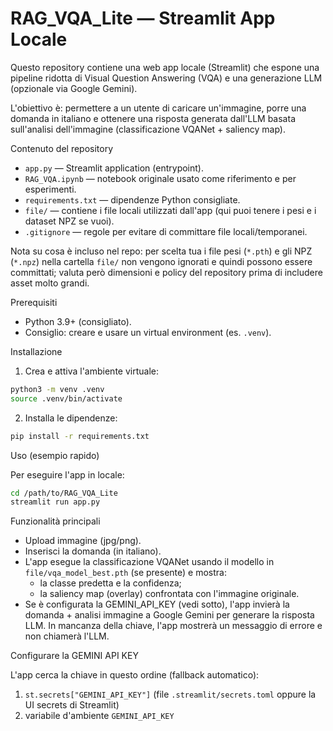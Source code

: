# RAG_VQA_Lite — Streamlit App Locale

Questo repository contiene una web app locale (Streamlit) che espone una pipeline ridotta di Visual Question Answering (VQA) e una generazione LLM (opzionale via Google Gemini).

L'obiettivo è: permettere a un utente di caricare un'immagine, porre una domanda in italiano e ottenere una risposta generata dall'LLM basata sull'analisi dell'immagine (classificazione VQANet + saliency map).

Contenuto del repository

- `app.py` — Streamlit application (entrypoint).
- `RAG_VQA.ipynb` — notebook originale usato come riferimento e per esperimenti.
- `requirements.txt` — dipendenze Python consigliate.
- `file/` — contiene i file locali utilizzati dall'app (qui puoi tenere i pesi e i dataset NPZ se vuoi).
- `.gitignore` — regole per evitare di committare file locali/temporanei.

Nota su cosa è incluso nel repo: per scelta tua i file pesi (`*.pth`) e gli NPZ (`*.npz`) nella cartella `file/` non vengono ignorati e quindi possono essere committati; valuta però dimensioni e policy del repository prima di includere asset molto grandi.

Prerequisiti

- Python 3.9+ (consigliato).
- Consiglio: creare e usare un virtual environment (es. `.venv`).

Installazione

1. Crea e attiva l'ambiente virtuale:

```bash
python3 -m venv .venv
source .venv/bin/activate
```

2. Installa le dipendenze:

```bash
pip install -r requirements.txt
```

Uso (esempio rapido)

Per eseguire l'app in locale:

```bash
cd /path/to/RAG_VQA_Lite
streamlit run app.py
```

Funzionalità principali

- Upload immagine (jpg/png).
- Inserisci la domanda (in italiano).
- L'app esegue la classificazione VQANet usando il modello in `file/vqa_model_best.pth` (se presente) e mostra:
   - la classe predetta e la confidenza;
   - la saliency map (overlay) confrontata con l'immagine originale.
- Se è configurata la GEMINI_API_KEY (vedi sotto), l'app invierà la domanda + analisi immagine a Google Gemini per generare la risposta LLM. In mancanza della chiave, l'app mostrerà un messaggio di errore e non chiamerà l'LLM.

Configurare la GEMINI API KEY

L'app cerca la chiave in questo ordine (fallback automatico):

1. `st.secrets["GEMINI_API_KEY"]` (file `.streamlit/secrets.toml` oppure la UI secrets di Streamlit)
2. variabile d'ambiente `GEMINI_API_KEY`
